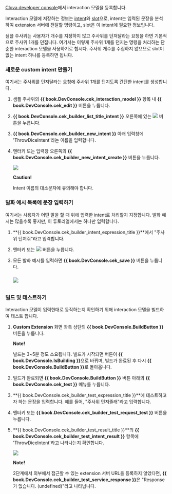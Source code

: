 <a href="https://developers.naver.com/console/clova/cek/#/list" target="_blank">Clova developer console</a>에서 interaction 모델을 등록합니다.

Interaction 모델에 저장하는 정보는 [intent](/Design/Design_Guideline_For_Extension.md#Intent)와 [slot](/Design/Design_Guideline_For_Extension.md#Slot)으로, intent는 입력된 문장을 분석하여 extension 서버에 전달할 명령이고, slot은 이 intent에 필요한 정보입니다.

샘플 주사위는 사용자가 개수를 지정하지 않고 주사위를 던져달라는 요청을 하면 기본적으로 주사위 1개를 던집니다. 여기서는 이렇게 주사위 1개를 던지는 명령을 처리하는 단순한 interaction 모델을 사용하기로 합시다. 주사위 개수를 수집하지 않으므로 slot이 없는 intent 하나를 등록하면 됩니다.

### 새로운 custom intent 만들기
여기서는 주사위를 던져달라는 요청에 주사위 1개를 던지도록 간단한 intent를 생성합니다.

1. 샘플 주사위의 **{{ book.DevConsole.cek_interaction_model }}** 항목 내 **{{ book.DevConsole.cek_edit }}** 버튼을 누릅니다.
2. **{{ book.DevConsole.cek_builder_list_title_intent }}** 오른쪽에 있는 <img class="inlineImage" src="/CEK/Resources/Images/DevConsole_Plus_Button.png" /> 버튼을 누릅니다.
3. **{{ book.DevConsole.cek_builder_new_intent }}** 아래 입력창에 'ThrowDiceIntent'라는 이름을 입력합니다.
4. 엔터키 또는 입력창 오른쪽의 **{{ book.DevConsole.cek_builder_new_intent_create }}** 버튼을 누릅니다.

	<img src="/CEK/Resources/Images/CEK_Tutorial_NewIntent.png" style=" max-width:800px;" />

	<div class="danger">
	  <p><strong>Caution!</strong></p>
		<p>Intent 이름의 대소문자에 유의해야 합니다.</p>
	</div>

### 발화 예시 목록에 문장 입력하기
여기서는 사용자가 어떤 말을 할 때 위에 입력한 intent로 처리할지 지정합니다. 발화 예시는 많을수록 좋지만, 이 튜토리얼에서는 하나만 입력합니다.
1. **{{ book.DevConsole.cek_builder_intent_expression_title }}**에서 "주사위 던져줘"라고 입력합니다.
2. 엔터키 또는 <img class="inlineImage" src="/CEK/Resources/Images/DevConsole_Plus_Button.png" /> 버튼을 누릅니다.
3. 모든 발화 예시를 입력하면 **{{ book.DevConsole.cek_save }}** 버튼을 누릅니다.

	<img src="/CEK/Resources/Images/CEK_Tutorial_SpeechExample.png" style=" max-width:800px; margin-top:10px; margin-bottom:10px;" />

### 빌드 및 테스트하기
Interaction 모델이 입력한대로 동작하는지 확인하기 위해 interaction 모델을 빌드하여 테스트 합니다.

1. **Custom Extension** 화면 좌측 상단의 **{{ book.DevConsole.BuildButton }}** 버튼을 누릅니다.

	<div class="note">
	  <p><strong>Note!</strong></p>
		<p>빌드는 3~5분 정도 소요됩니다. 빌드가 시작되면 버튼이 <strong>{{ book.DevConsole.IsBuilding }}</strong>으로 바뀌며, 빌드가 완료된 후 다시 <strong>{{ book.DevConsole.BuildButton }}</strong>로 돌아옵니다.</p>
	</div>

2. 빌드가 완료되면 **{{ book.DevConsole.BuildButton }}** 버튼 아래의 **{{ book.DevConsole.cek_test }}** 메뉴를 누릅니다.

3. **{{ book.DevConsole.cek_builder_test_expression_title }}**에 테스트하고자 하는 문장을 입력합니다. 예를 들어, "주사위 던져줄래"라고 입력합니다.
4. 엔터키 또는 **{{ book.DevConsole.cek_builder_test_request_test }}** 버튼을 누릅니다.
5. **{{ book.DevConsole.cek_builder_test_result_title }}**의 **{{ book.DevConsole.cek_builder_test_intent_result }}** 항목에 'ThrowDiceIntent'라고 나타나는지 확인합니다.

	<img src="/CEK/Resources/Images/CEK_Tutorial_Test.png" style="max-width:800px;"/>

	<div class="note">
	<p><strong>Note!</strong></p>
	<p>2단계에서 외부에서 접근할 수 있는 extension 서버 URL을 등록하지 않았다면, <strong>{{ book.DevConsole.cek_builder_test_service_response }}</strong>은 "Response가 없습니다. (undefined)"라고 나타납니다.</p>
	</div>
